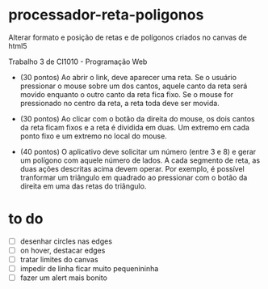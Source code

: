 # processador-reta-poligonos

Alterar formato e posição de retas e de polígonos criados no canvas de html5

Trabalho 3 de CI1010 - Programação Web

- (30 pontos) Ao abrir o link, deve aparecer uma reta. Se o usuário pressionar o mouse sobre um dos cantos, aquele canto da reta será movido enquanto o outro canto da reta fica fixo. Se o mouse for pressionado no centro da reta, a reta toda deve ser movida.

- (30 pontos) Ao clicar com o botão da direita do mouse, os dois cantos da reta ficam fixos e a reta é dividida em duas. Um extremo em cada ponto fixo e um extremo no local do mouse.

- (40 pontos) O aplicativo deve solicitar um número (entre 3 e 8) e gerar um polígono com aquele número de lados. A cada segmento de reta, as duas ações descritas acima devem operar. Por exemplo, é possível tranformar um triângulo em quadrado ao pressionar com o botão da direita em uma das retas do triângulo.

# to do

- [ ] desenhar circles nas edges
- [ ] on hover, destacar edges
- [ ] tratar limites do canvas
- [ ] impedir de linha ficar muito pequenininha
- [ ] fazer um alert mais bonito
